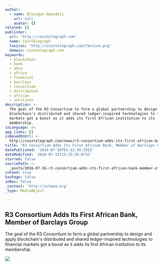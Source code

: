 ```yaml
---
author:
  - name: Olusegun Ogundeji
    url: null
    avatar: {}
related: []
publisher:
  url: 'http://cointelegraph.com'
  name: CoinTelegraph
  favicon: 'http://cointelegraph.com/favicon.png'
  domain: cointelegraph.com
keywords:
  - blockchain
  - bank
  - absa
  - africa
  - financial
  - barclays
  - consortium
  - distributed
  - african
  - solutions
description: >-
  The goal of the R3 Consortium to form a global partnership to design and apply
  blockchain's distributed and shared ledger-inspired technologies to financial
  markets got a boost as it adds its first African institution to its
  membership.
inLanguage: en
app_links: []
isBasedOnUrl: >-
  http://cointelegraph.com/news/r3-consortium-adds-its-first-african-bank-member-of-barclays-group
title: 'R3 Consortium Adds Its First African Bank, Member of Barclays Group'
datePublished: '2016-07-16T01:52:36.555Z'
dateModified: '2016-07-15T15:15:39.673Z'
starred: false
sourcePath: >-
  _posts/2016-07-16-r3-consortium-adds-its-first-african-bank-member-of-barclay.md
inFeed: true
hasPage: false
inNav: false
_context: 'http://schema.org'
_type: MediaObject

---
```

<article style=""><h1>R3 Consortium Adds Its First African Bank, Member of Barclays Group</h1><p>The goal of the R3 Consortium to form a global partnership to design and apply blockchain's distributed and shared ledger-inspired technologies to financial markets got a boost as it adds its first African institution to its membership.</p><img src="https://cointelegraph.com/images/725_aHR0cDovL2NvaW50ZWxlZ3JhcGguY29tL3N0b3JhZ2UvdXBsb2Fkcy92aWV3LzFkNzc1OGM3ZDY0OTMwOTg0MjcwMTQ3YzdiYTk3NGViLmpwZw==.jpg" /></article>